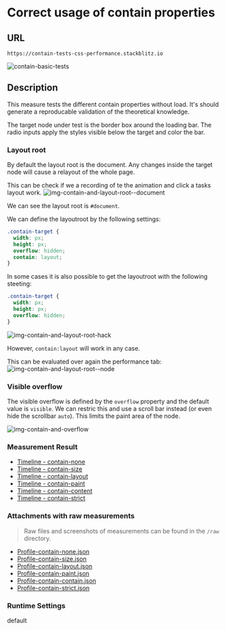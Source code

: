  
# Correct usage of contain properties 


## URL

`https://contain-tests-css-performance.stackblitz.io`

![contain-basic-tests](https://user-images.githubusercontent.com/95690470/158649244-e1d362b2-0803-48da-b22b-7c0443f8bb19.PNG)

## Description

This measure tests the different contain properties without load. It's should generate a reproducable validation of the theoretical knowledge.

The target node under test is the border box around the loading bar.
The radio inputs apply the styles visible below the target and color the bar.

### Layout root

By default the layout root is the document.
Any changes inside the target node will cause a relayout of the whole page.

This can be check if we a recording of te the animation and click a tasks layout work.
![img-contain-and-layout-root--document](https://user-images.githubusercontent.com/95690470/158653604-0754b098-dbcb-4adc-8c0e-8865859d0572.PNG)

We can see the layout root is `#document`.

We can define the layoutroot by the following settings:

```css
.contain-target {
  width: px;
  height: px;
  overflow: hidden;
  contain: layout;
}
```

In some cases it is also possible to get the layoutroot with the following steeting:

```css
.contain-target {
  width: px;
  height: px;
  overflow: hidden;
}
```
![img-contain-and-layout-root-hack](https://user-images.githubusercontent.com/95690470/158713879-07a84928-2862-42a6-b801-cb7721cd43b8.PNG)

However, `contain:layout` will work in any case.

This can be evaluated over again the performance tab:
![img-contain-and-layout-root--node](https://user-images.githubusercontent.com/95690470/158654190-dda771b2-66ca-463e-8b18-8c53e2a808ff.PNG)


### Visible overflow

The visible overflow is defined by the `overflow` property and the default value is `visible`.
We can restric this and use a scroll bar instead (or even hide the scrollbar `auto`). This limits the paint area of the node.

![img-contain-and-overflow](https://user-images.githubusercontent.com/95690470/158661451-50a9d0de-ee77-444a-b166-23f1a860fe1a.PNG)

### Measurement Result

- [Timeline - contain-none](https://chromedevtools.github.io/timeline-viewer/?loadTimelineFromURL=https://raw.githubusercontent.com/push-based/css-contain-research/master/measures/Profile-contain-none.json)
- [Timeline - contain-size](https://chromedevtools.github.io/timeline-viewer/?loadTimelineFromURL=https://raw.githubusercontent.com/push-based/css-contain-research/master/measures/Profile-contain-size.json)
- [Timeline - contain-layout](https://chromedevtools.github.io/timeline-viewer/?loadTimelineFromURL=https://raw.githubusercontent.com/push-based/css-contain-research/master/measures/Profile-contain-layout.json)
- [Timeline - contain-paint](https://chromedevtools.github.io/timeline-viewer/?loadTimelineFromURL=https://raw.githubusercontent.com/push-based/css-contain-research/master/measures/Profile-contain-paint.json)
- [Timeline - contain-content](https://chromedevtools.github.io/timeline-viewer/?loadTimelineFromURL=https://raw.githubusercontent.com/push-based/css-contain-research/master/measures/Profile-contain-content.json)
- [Timeline - contain-strict](https://chromedevtools.github.io/timeline-viewer/?loadTimelineFromURL=https://raw.githubusercontent.com/push-based/css-contain-research/master/measures/Profile-contain-strict.json)




### Attachments with raw measurements

> Raw files and screenshots of measurements can be found in the `/raw` directory.

- [Profile-contain-none.json](https://raw.githubusercontent.com/push-based/css-contain-research/master/measures/Profile-contain-none.json)
- [Profile-contain-size.json](https://raw.githubusercontent.com/push-based/css-contain-research/master/measures/Profile-contain-size.json)
- [Profile-contain-layout.json](https://raw.githubusercontent.com/push-based/css-contain-research/master/measures/Profile-contain-layout.json)
- [Profile-contain-paint.json](https://raw.githubusercontent.com/push-based/css-contain-research/master/measures/Profile-contain-paint.json)
- [Profile-contain-contain.json](https://raw.githubusercontent.com/push-based/css-contain-research/master/measures/Profile-contain-contain.json)
- [Profile-contain-strict.json](https://raw.githubusercontent.com/push-based/css-contain-research/master/measures/Profile-contain-strict.json)


### Runtime Settings 

default
